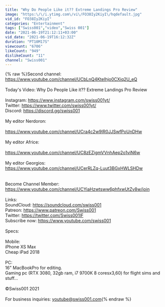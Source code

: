```yaml
---
title: "Why Do People Like it?? Extreme Landings Pro Review"
image: "https:\/\/i.ytimg.com\/vi\/FO38Iy2KiyI\/hqdefault.jpg"
vid_id: "FO38Iy2KiyI"
categories: "Entertainment"
tags: ["Swiss001","video","Swiss 001"]
date: "2021-06-19T21:12:11+03:00"
vid_date: "2021-06-19T16:12:32Z"
duration: "PT10M17S"
viewcount: "6706"
likeCount: "949"
dislikeCount: "11"
channel: "Swiss001"
---
```

{% raw %}Second channel: <a rel="nofollow" target="blank" href="https://www.youtube.com/channel/UCbLnQ4KteIhjo0CXiq2U_eQ">https://www.youtube.com/channel/UCbLnQ4KteIhjo0CXiq2U_eQ</a><br /><br />Today's Video: Why Do People Like it?? Extreme Landings Pro Review<br /><br />Instagram: <a rel="nofollow" target="blank" href="https://www.instagram.com/swiss001yt/">https://www.instagram.com/swiss001yt/</a><br />Twitter: <a rel="nofollow" target="blank" href="https://www.twitter.com/swiss001yt/">https://www.twitter.com/swiss001yt/</a><br />Discord: <a rel="nofollow" target="blank" href="https://discord.gg/swiss001">https://discord.gg/swiss001</a><br /><br />My editor Nerdoron:<br /><br /><a rel="nofollow" target="blank" href="https://www.youtube.com/channel/UCra4c2w9IR0JJSwfPoUnDHw">https://www.youtube.com/channel/UCra4c2w9IR0JJSwfPoUnDHw</a><br /><br />My editor Africe: <br /><br /><a rel="nofollow" target="blank" href="https://www.youtube.com/channel/UC8zEZigmVVnhAep2o1viN6w">https://www.youtube.com/channel/UC8zEZigmVVnhAep2o1viN6w</a><br /><br />My editor Georgios:<br /><a rel="nofollow" target="blank" href="https://www.youtube.com/channel/UCerRLZq-Luut3BGxHWLSHDw">https://www.youtube.com/channel/UCerRLZq-Luut3BGxHWLSHDw</a><br /><br /><br />Become Channel Member: <a rel="nofollow" target="blank" href="https://www.youtube.com/channel/UCYiaHzwtsww6phfxwUtZv8w/join">https://www.youtube.com/channel/UCYiaHzwtsww6phfxwUtZv8w/join</a><br /><br />Links:<br />SoundCloud: <a rel="nofollow" target="blank" href="https://soundcloud.com/swiss001">https://soundcloud.com/swiss001</a><br />Patreon: <a rel="nofollow" target="blank" href="https://www.patreon.com/Swiss001">https://www.patreon.com/Swiss001</a><br />Twitter: <a rel="nofollow" target="blank" href="https://twitter.com/Swiss001IF">https://twitter.com/Swiss001IF</a><br />Subscribe now: <a rel="nofollow" target="blank" href="https://www.youtube.com/swiss001">https://www.youtube.com/swiss001</a><br /><br />Specs:<br /><br />Mobile:<br />iPhone XS Max<br />Cheap iPad 2018<br /><br />PC: <br />16&quot; MacBookPro for editing.<br />Gaming pc (RTX 3080, 32gb ram, i7 9700K 8 coresx3,60) for flight sims and stuff...<br /><br />©Swiss001 2021<br /><br />For business inquiries: youtube@swiss001.com{% endraw %}
